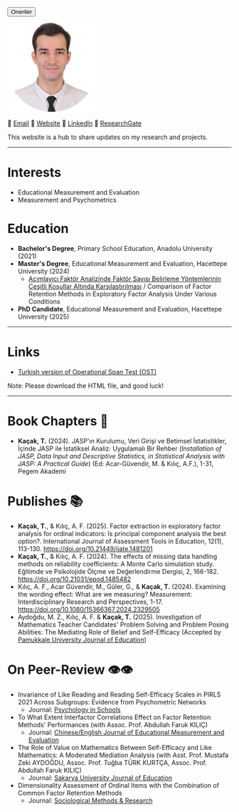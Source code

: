 <a href="page.md"><button>Oneriler</button></a>

![Photo](img/photo.png) 

📧 [Email](kacaktugay@gmail.com)
🔗 [Website](https://personel.trakya.edu.tr/tugaykacak/)
🔗 [LinkedIn](https://www.linkedin.com/in/tugay-kacak-7265921b2/)
🔬 [ResearchGate](https://www.researchgate.net/profile/Tugay-Kacak-2)  

This website is a hub to share updates on my research and projects.

---

# Interests
- Educational Measurement and Evaluation
- Measurement and Psychometrics

# Education
- **Bachelor's Degree**, Primary School Education, Anadolu University (2021)
- **Master's Degree**, Educational Measurement and Evaluation, Hacettepe University (2024)
  - [Açımlayıcı Faktör Analizinde Faktör Sayısı Belirleme Yöntemlerinin Çeşitli Koşullar Altında Karşılaştırılması](https://tez.yok.gov.tr/UlusalTezMerkezi/TezGoster?key=usXiZIM9Lp0wk-YzRoaT-9xjZUC9wqmxEgRujMCaa5DL9WAWPu1RCjUL04DR2bGg) / Comparison of Factor Retention Methods in Exploratory Factor Analysis Under Various Conditions
- **PhD Candidate**, Educational Measurement and Evaluation, Hacettepe University (2025)

---

# Links
- [Turkish version of Operational Span Test (OST)](https://drive.google.com/file/d/1U4Xer20uTDRi3qkKfRytYu0vaMgz6VSz/view?usp=drive_link)

Note: Please download the HTML file, and good luck!

---

# Book Chapters 📙 
- **Kaçak, T.** (2024). JASP'ın Kurulumu, Veri Girişi ve Betimsel İstatistikler, İçinde JASP ile İstatiksel Analiz: Uygulamalı Bir Rehber (*Installation of JASP, Data Input and Descriptive Statistics, in Statistical Analysis with JASP: A Practical Guide*) (Ed: Acar-Güvendir, M. & Kılıç, A.F.), 1-31, Pegem Akademi 

# Publishes 📚 
- **Kaçak, T.**, & Kılıç, A. F. (2025). Factor extraction in exploratory factor analysis for ordinal indicators: Is principal component analysis the best option?. International Journal of Assessment Tools in Education, 12(1), 113-130. https://doi.org/10.21449/ijate.1481201
- **Kaçak, T.**, & Kılıç, A. F. (2024). The effects of missing data handling methods on reliability coefficients: A Monte Carlo simulation study. Eğitimde ve Psikolojide Ölçme ve Değerlendirme Dergisi, 2, 166-182. https://doi.org/10.21031/epod.1485482
- Kılıç, A. F., Acar Güvendir, M., Güler, G., & **Kaçak, T.** (2024). Examining the wording effect: What are we measuring? Measurement: Interdisciplinary Research and Perspectives, 1-17. https://doi.org/10.1080/15366367.2024.2329505
- Aydoğdu, M. Z., Kılıç, A. F. & **Kaçak, T.** (2025). Investigation of Mathematics Teacher Candidates' Problem Solving and Problem Posing Abilities: The Mediating Role of Belief and Self-Efficacy (Accepted by [Pamukkale University Journal of Education](https://dergipark.org.tr/en/pub/pauefd))

# On Peer-Review 👁️👁️
- Invariance of Like Reading and Reading Self-Efficacy Scales in PIRLS 2021 Across Subgroups: Evidence from Psychometric Networks
  - Journal: [Psychology in Schools](https://onlinelibrary.wiley.com/journal/15206807) 
- To What Extent Interfactor Correlations Effect on Factor Retention Methods' Performances (with Assoc. Prof. Abdullah Faruk KILIÇ)
  - Journal:  [Chinese/English Journal of Educational Measurement and Evaluation](https://www.ce-jeme.org/journal/)
- The Role of Value on Mathematics Between Self-Efficacy and Like Mathematics: A Moderated Mediation Analysis (with Asst. Prof. Mustafa Zeki AYDOĞDU, Assoc. Prof. Tuğba TÜRK KURTÇA, Assoc. Prof. Abdullah Faruk KILIÇ)
  - Journal: [Sakarya University Journal of Education](https://dergipark.org.tr/en/pub/suje)
- Dimensionality Assessment of Ordinal Items with the Combination of Common Factor Retention Methods
  - Journal: [Sociological Methods & Research](https://journals.sagepub.com/home/SMR)
